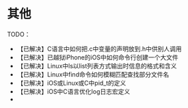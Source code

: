 # 其他

TODO：

* 【已解决】C语言中如何把.c中变量的声明放到.h中供别人调用
* 【已解决】已越狱iPhone的iOS中如何命令行创建一个大文件
* 【已解决】Linux中ls以list列表方式输出时信息的格式和含义
* 【已解决】Linux中find命令如何模糊匹配查找部分文件名
* 【已解决】iOS或Linux或C中pid_t的定义
* 【已解决】iOS中C语言优化log日志宏定义
* 

